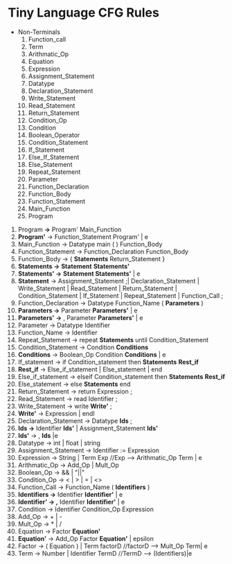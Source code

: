 # Tiny Language CFG Rules

- Non-Terminals
    1. Function_call
    2. Term
    3. Arithmatic_Op 
    4. Equation
    5. Expression
    6. Assignment_Statement
    7. Datatype 
    8. Declaration_Statement
    9. Write_Statement
    10. Read_Statement
    11. Return_Statement
    12. Condition_Op 
    13. Condition
    14. Boolean_Operator 
    15. Condition_Statement
    16. If_Statement
    17. Else_If_Statement
    18. Else_Statement
    19. Repeat_Statement
    20. Parameter
    21. Function_Declaration
    22. Function_Body
    23. Function_Statement
    24. Main_Function
    25. Program
    
1. Program **→** Program' Main_Function
2. **Program'** → Function_Statement Program' | e
3. Main_Function → Datatype main ( ) Function_Body
4. Function_Statement → Function_Declaration Function_Body
5. Function_Body → { **Statements** Return_Statement }
6. **Statements →** **Statement** **Statements'**
7. **Statements' →** **Statement Statements'** | e
8. **Statement** → Assignment_Statement ;| Declaration_Statement | Write_Statement | Read_Statement | Return_Statement | Condition_Statement | If_Statement | Repeat_Statement | Function_Call ;
9. Function_Declaration → Datatype Function_Name ( **Parameters** )
10. **Parameters →** Parameter **Parameters'** | e
11. **Parameters' →** , Parameter **Parameters'** | e
12. Parameter → Datatype Identifier
13. Function_Name → Identifier
14. Repeat_Statement → repeat **Statements** until Condition_Statement
15. Condition_Statement → Condition **Conditions** 
16. **Conditions** → Boolean_Op Condition **Conditions** | e
17. If_statement  → if Condition_statement then **Statements** **Rest_if** 
18. **Rest_if**  → Else_if_statement | Else_statement | end
19. Else_if_statement  → elseif Condition_statement then **Statements** **Rest_if** 
20. Else_statement  → else **Statements** end 
21. Return_Statement → return Expression ;
22. Read_Statement → read Identifier ;
23. Write_Statement → write **Write'** ;
24. **Write'** → Expression | endl 
25. Declaration_Statement → Datatype **Ids** ;
26. **Ids →** Identifier **Ids'** | Assignment_Statement **Ids'**
27. **Ids'** → , **Ids** |e
28. Datatype → int | float | string
29. Assignment_Statement → Identifier := Expression 
30. Expression → String | Term Exp
//Exp --> Arithmatic_Op Term | e
31. Arithmatic_Op → Add_Op | Mult_Op
32. Boolean_Op → && | "||"
33. Condition_Op → < | > | = | <>
34. Function_Call → Function_Name ( **Identifiers** )
35. **Identifiers →** Identifier **Identifier'** | e
36. **Identifier' → ,** Identifier **Identifier'** | e
37. Condition  →  Identifier Condition_Op Expression
38. Add_Op →  + | -
39. Mult_Op →  * | /
40. Equation →  Factor **Equation'**
41. **Equation'** →  Add_Op Factor **Equation'** | epsilon
42. Factor →  ( Equation )  | Term factorD
//factorD --> Mult_Op Term| e
45. Term →  Number | Identifier TermD
//TermD --> (Identifiers)|e
